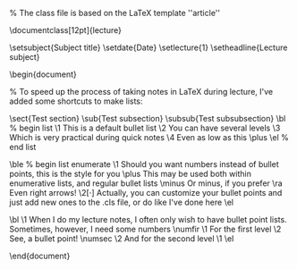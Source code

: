% The class file is based on the LaTeX template ''article''

\documentclass[12pt]{lecture}

\setsubject{Subject title}
\setdate{Date}
\setlecture{1}
\setheadline{Lecture subject}

\begin{document}

% To speed up the process of taking notes in LaTeX during lecture, I've added some shortcuts to make lists:

\sect{Test section}
\sub{Test subsection}
\subsub{Test subsubsection}
\bl % begin list
\1 This is a default bullet list
\2 You can have several levels
\3 Which is very practical during quick notes
\4 Even as low as this
\plus 
\el % end list

\ble % begin list enumerate
\1 Should you want numbers instead of bullet points, this is the style for you
\plus This may be used both within enumerative lists, and regular bullet lists
\minus Or minus, if you prefer
\ra Even right arrows!
\2[$\cdot$] Actually, you can customize your bullet points and just add new ones to the .cls file, or do like I've done here
\el

\bl
\1 When I do my lecture notes, I often only wish to have bullet point lists. Sometimes, however, I need some numbers
\numfir 
\1 For the first level
\2 See, a bullet point!
\numsec
\2 And for the second level
\1
\el

\end{document}
